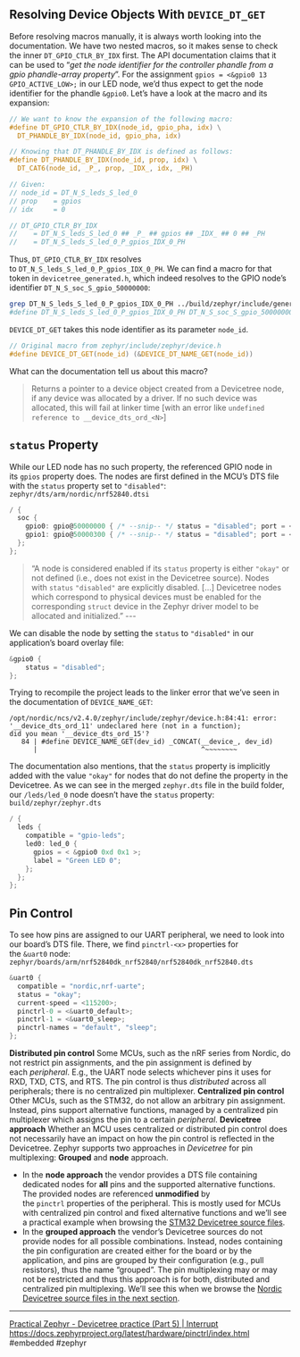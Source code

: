 ## Resolving Device Objects With `DEVICE_DT_GET`
Before resolving macros manually, it is always worth looking into the documentation. We have two nested macros, so it makes sense to check the inner `DT_GPIO_CTLR_BY_IDX` first. The API documentation claims that it can be used to “_get the node identifier for the controller phandle from a gpio phandle-array property_”. For the assignment `gpios = <&gpio0 13 GPIO_ACTIVE_LOW>;` in our LED node, we’d thus expect to get the node identifier for the phandle `&gpio0`.
Let’s have a look at the macro and its expansion:
```c
// We want to know the expansion of the following macro:
#define DT_GPIO_CTLR_BY_IDX(node_id, gpio_pha, idx) \
  DT_PHANDLE_BY_IDX(node_id, gpio_pha, idx)

// Knowing that DT_PHANDLE_BY_IDX is defined as follows:
#define DT_PHANDLE_BY_IDX(node_id, prop, idx) \
  DT_CAT6(node_id, _P_, prop, _IDX_, idx, _PH)

// Given:
// node_id = DT_N_S_leds_S_led_0
// prop    = gpios
// idx     = 0

// DT_GPIO_CTLR_BY_IDX
//    = DT_N_S_leds_S_led_0 ## _P_ ## gpios ## _IDX_ ## 0 ## _PH
//    = DT_N_S_leds_S_led_0_P_gpios_IDX_0_PH
```
Thus, `DT_GPIO_CTLR_BY_IDX` resolves to `DT_N_S_leds_S_led_0_P_gpios_IDX_0_PH`. We can find a macro for that token in `devicetree_generated.h`, which indeed resolves to the GPIO node’s identifier `DT_N_S_soc_S_gpio_50000000`:
```bash
grep DT_N_S_leds_S_led_0_P_gpios_IDX_0_PH ../build/zephyr/include/generated/devicetree_generated.h
#define DT_N_S_leds_S_led_0_P_gpios_IDX_0_PH DT_N_S_soc_S_gpio_50000000
```
`DEVICE_DT_GET` takes this node identifier as its parameter `node_id`.
```c
// Original macro from zephyr/include/zephyr/device.h
#define DEVICE_DT_GET(node_id) (&DEVICE_DT_NAME_GET(node_id))
```
What can the documentation tell us about this macro?
> Returns a pointer to a device object created from a Devicetree node, if any device was allocated by a driver. If no such device was allocated, this will fail at linker time [with an error like `undefined reference to __device_dts_ord_<N>`]

## `status` Property
While our LED node has no such property, the referenced GPIO node in its `gpios` property does. The nodes are first defined in the MCU’s DTS file with the `status` property set to `"disabled"`:
`zephyr/dts/arm/nordic/nrf52840.dtsi`
```c
/ {
  soc {
    gpio0: gpio@50000000 { /* --snip-- */ status = "disabled"; port = <0>; };
    gpio1: gpio@50000300 { /* --snip-- */ status = "disabled"; port = <1>; };
  };
};
```
> “A node is considered enabled if its `status` property is either `"okay"` or not defined (i.e., does not exist in the Devicetree source). Nodes with `status` `"disabled"` are explicitly disabled. […] Devicetree nodes which correspond to physical devices must be enabled for the corresponding `struct` device in the Zephyr driver model to be allocated and initialized.” ---

We can disable the node by setting the `status` to `"disabled"` in our application’s board overlay file:
```c
&gpio0 {
    status = "disabled";
};
```
Trying to recompile the project leads to the linker error that we’ve seen in the documentation of `DEVICE_NAME_GET`:
```
/opt/nordic/ncs/v2.4.0/zephyr/include/zephyr/device.h:84:41: error:
'__device_dts_ord_11' undeclared here (not in a function);
did you mean '__device_dts_ord_15'?
   84 | #define DEVICE_NAME_GET(dev_id) _CONCAT(__device_, dev_id)
      |                                         ^~~~~~~~~
```
The documentation also mentions, that the `status` property is implicitly added with the value `"okay"` for nodes that do not define the property in the Devicetree. As we can see in the merged `zephyr.dts` file in the build folder, our `/leds/led_0` node doesn’t have the `status` property:
`build/zephyr/zephyr.dts`
```c
/ {
  leds {
    compatible = "gpio-leds";
    led0: led_0 {
      gpios = < &gpio0 0xd 0x1 >;
      label = "Green LED 0";
    };
  };
};
```
## Pin Control 
To see how pins are assigned to our UART peripheral, we need to look into our board’s DTS file. There, we find `pinctrl-<x>` properties for the `&uart0` node:
`zephyr/boards/arm/nrf52840dk_nrf52840/nrf52840dk_nrf52840.dts`
```c
&uart0 {
  compatible = "nordic,nrf-uarte";
  status = "okay";
  current-speed = <115200>;
  pinctrl-0 = <&uart0_default>;
  pinctrl-1 = <&uart0_sleep>;
  pinctrl-names = "default", "sleep";
};
```
**Distributed pin control**
Some MCUs, such as the nRF series from Nordic, do not restrict pin assignments, and the pin assignment is defined by each _peripheral_. E.g., the UART node selects whichever pins it uses for RXD, TXD, CTS, and RTS. The pin control is thus _distributed_ across all peripherals; there is no centralized pin multiplexer.
**Centralized pin control**
Other MCUs, such as the STM32, do not allow an arbitrary pin assignment. Instead, pins support alternative functions, managed by a centralized pin multiplexer which assigns the pin to a certain _peripheral_.
**Devicetree approach**
Whether an MCU uses centralized or distributed pin control does not necessarily have an impact on how the pin control is reflected in the Devicetree. Zephyr supports two approaches in _Devicetree_ for pin multiplexing: **Grouped** and **node** approach.
- In the **node approach** the vendor provides a DTS file containing dedicated nodes for **all** pins and the supported alternative functions. The provided nodes are referenced **unmodified** by the `pinctrl` properties of the peripheral. This is mostly used for MCUs with centralized pin control and fixed alternative functions and we’ll see a practical example when browsing the [STM32 Devicetree source files](read://https_interrupt.memfault.com/?url=https%3A%2F%2Finterrupt.memfault.com%2Fblog%2Fpractical_zephyr_05_dt_practice#node-approach-with-the-stm32).
- In the **grouped approach** the vendor’s Devicetree sources do not provide nodes for all possible combinations. Instead, nodes containing the pin configuration are created either for the board or by the application, and pins are grouped by their configuration (e.g., pull resistors), thus the name “grouped”. The pin multiplexing may or may not be restricted and thus this approach is for both, distributed and centralized pin multiplexing. We’ll see this when we browse the [Nordic Devicetree source files in the next section](read://https_interrupt.memfault.com/?url=https%3A%2F%2Finterrupt.memfault.com%2Fblog%2Fpractical_zephyr_05_dt_practice#node-approach-with-the-stm32).

---
[Practical Zephyr - Devicetree practice (Part 5) | Interrupt](https://interrupt.memfault.com/blog/practical_zephyr_05_dt_practice) 
https://docs.zephyrproject.org/latest/hardware/pinctrl/index.html
#embedded #zephyr 